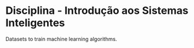 # Disciplina - Introdução aos Sistemas Inteligentes

Datasets to train machine learning algorithms.
